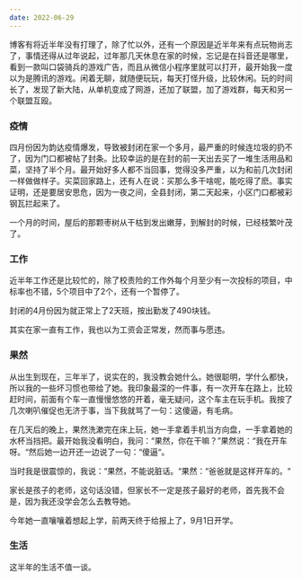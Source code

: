 ```yaml
---
date: 2022-06-29 
---
```


博客有将近半年没有打理了，除了忙以外，还有一个原因是近半年来有点玩物尚志了，事情还得从过年说起，过年那几天休息在家的时候，忘记是在抖音还是哪里，看到一款叫口袋骑兵的游戏广告，而且从微信小程序里就可以打开，最开始我一度以为是腾讯的游戏。闲着无聊，就随便玩玩，每天打怪升级，比较休闲。玩的时间长了，发现了新大陆，从单机变成了网游，还加了联盟，加了游戏群，每天和另一个联盟互殴。

### 疫情

四月份因为韵达疫情爆发，导致被封闭在家一个多月，最严重的时候连垃圾的扔不了，因为门口都被帖了封条。比较幸运的是在封的前一天出去买了一堆生活用品和菜，坚持了半个月。最开始好多人都不当回事，觉得没多严重，以为和前几次封闭一样做做样子。买菜回家路上，还有人在说：买那么多干啥呢，能吃得了麽。事实证明，还是要居安思危，因为一夜之间，全县封闭，第二天起来，小区门口都被彩钢瓦拦起来了。

一个月的时间，屋后的那颗枣树从干枯到发出嫩芽，到解封的时候，已经枝繁叶茂了。

### 工作

近半年工作还是比较忙的，除了校责险的工作外每个月至少有一次投标的项目，中标率也不错，5个项目中了2个，还有一个暂停了。

封闭的4月份因为就正常上了2天班，按出勤发了490块钱。

其实在家一直有工作，我也以为工资会正常发，然而事与愿违。

### 果然

从出生到现在，三年半了，说实在的，我没教会她什么。她很聪明，学什么都快，所以我的一些坏习惯也带给了她。我印象最深的一件事，有一次开车在路上，比较赶时间，前面有个车一直慢慢悠悠的开着，毫无疑问，这个车主在玩手机。我按了几次喇叭催促也无济于事，当下我就骂了一句：这傻逼，有毛病。

在几天后的晚上，果然洗漱完在床上玩，她一手拿着手机当方向盘，一手拿着她的水杯当挡把。最开始我没看明白，我问：“果然，你在干嘛？”果然说：“我在开车呀。“然后她一边开还一边说了一句：“傻逼“。

当时我是很震惊的，我说：“果然，不能说脏话。“果然：“爸爸就是这样开车的。“

家长是孩子的老师，这句话没错，但家长不一定是孩子最好的老师，首先我不会是，因为我还没学会怎么去教导她。

今年她一直嚷嚷着想起上学，前两天终于给报上了，9月1日开学。

### 生活

这半年的生活不值一谈。